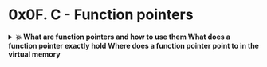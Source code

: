 # 0x0F. C - Function pointers

<details>
    <summary><b>💥 
    What are function pointers and how to use them
    What does a function pointer exactly hold
    Where does a function pointer point to in the virtual memory
</b></summary>

